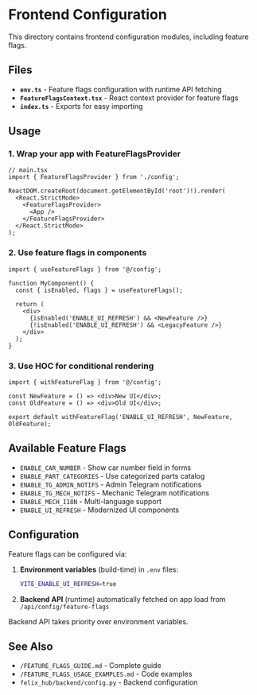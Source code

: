 # Frontend Configuration

This directory contains frontend configuration modules, including feature flags.

## Files

- **`env.ts`** - Feature flags configuration with runtime API fetching
- **`FeatureFlagsContext.tsx`** - React context provider for feature flags
- **`index.ts`** - Exports for easy importing

## Usage

### 1. Wrap your app with FeatureFlagsProvider

```tsx
// main.tsx
import { FeatureFlagsProvider } from './config';

ReactDOM.createRoot(document.getElementById('root')!).render(
  <React.StrictMode>
    <FeatureFlagsProvider>
      <App />
    </FeatureFlagsProvider>
  </React.StrictMode>
);
```

### 2. Use feature flags in components

```tsx
import { useFeatureFlags } from '@/config';

function MyComponent() {
  const { isEnabled, flags } = useFeatureFlags();

  return (
    <div>
      {isEnabled('ENABLE_UI_REFRESH') && <NewFeature />}
      {!isEnabled('ENABLE_UI_REFRESH') && <LegacyFeature />}
    </div>
  );
}
```

### 3. Use HOC for conditional rendering

```tsx
import { withFeatureFlag } from '@/config';

const NewFeature = () => <div>New UI</div>;
const OldFeature = () => <div>Old UI</div>;

export default withFeatureFlag('ENABLE_UI_REFRESH', NewFeature, OldFeature);
```

## Available Feature Flags

- `ENABLE_CAR_NUMBER` - Show car number field in forms
- `ENABLE_PART_CATEGORIES` - Use categorized parts catalog
- `ENABLE_TG_ADMIN_NOTIFS` - Admin Telegram notifications
- `ENABLE_TG_MECH_NOTIFS` - Mechanic Telegram notifications
- `ENABLE_MECH_I18N` - Multi-language support
- `ENABLE_UI_REFRESH` - Modernized UI components

## Configuration

Feature flags can be configured via:

1. **Environment variables** (build-time) in `.env` files:
   ```bash
   VITE_ENABLE_UI_REFRESH=true
   ```

2. **Backend API** (runtime) automatically fetched on app load from `/api/config/feature-flags`

Backend API takes priority over environment variables.

## See Also

- `/FEATURE_FLAGS_GUIDE.md` - Complete guide
- `/FEATURE_FLAGS_USAGE_EXAMPLES.md` - Code examples
- `felix_hub/backend/config.py` - Backend configuration
